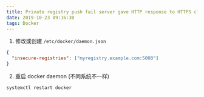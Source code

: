 ```yaml
---
title: Private registry push fail server gave HTTP response to HTTPS client
date: 2019-10-23 09:16:30
tags: Docker
---
```


1. 修改或创建 `/etc/docker/daemon.json`

```json
{ 
  "insecure-registries": ["myregistry.example.com:5000"]
}
```

2. 重启 docker daemon (不同系统不一样)

```
systemctl restart docker
```

